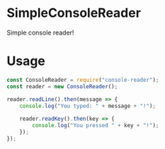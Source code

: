 # SimpleConsoleReader
Simple console reader!

# Usage

```js
const ConsoleReader = require("console-reader");
const reader = new ConsoleReader();

reader.readLine().then(message => {
    console.log("You typed: " + message + "!");
    
    reader.readKey().then(key => {
        console.log("You pressed " + key + "!");
    });
});
```